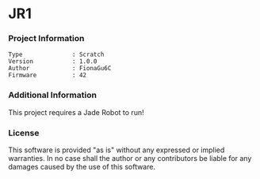 JR1
================



### Project Information
```
Type              : Scratch
Version           : 1.0.0
Author            : FionaGu6C
Firmware          : 42
```

### Additional Information
This project requires a Jade Robot to run!

### License
This software is provided "as is" without any expressed or implied warranties.  In no case shall the author or any contributors be liable for any damages caused by the use of this software.

